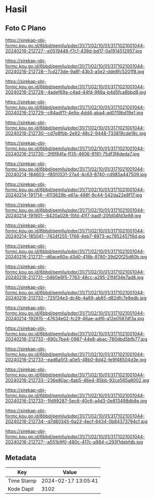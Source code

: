 # Hasil

## Foto C Plano

https://sirekap-obj-formc.kpu.go.id/6bbd/pemilu/pdpr/31/71/02/10/01/3171021001044-20240216-212727--e0519448-f7c1-439d-bd17-0a1914512957.jpg

https://sirekap-obj-formc.kpu.go.id/6bbd/pemilu/pdpr/31/71/02/10/01/3171021001044-20240216-212728--7cd273de-9a8f-43b3-a5e2-dde8fc5201f8.jpg

https://sirekap-obj-formc.kpu.go.id/6bbd/pemilu/pdpr/31/71/02/10/01/3171021001044-20240216-212728--4adef69a-c4ad-44fd-968a-b4d5fca8bbd8.jpg

https://sirekap-obj-formc.kpu.go.id/6bbd/pemilu/pdpr/31/71/02/10/01/3171021001044-20240216-212729--c84adf11-4e9a-4dd4-aba4-ad0119bd19e1.jpg

https://sirekap-obj-formc.kpu.go.id/6bbd/pemilu/pdpr/31/71/02/10/01/3171021001044-20240216-212730--cd7e8fbb-2e92-48c2-9448-733819cde18c.jpg

https://sirekap-obj-formc.kpu.go.id/6bbd/pemilu/pdpr/31/71/02/10/01/3171021001044-20240216-212730--3f6f84fa-ff35-4606-9191-75df3f4deda7.jpg

https://sirekap-obj-formc.kpu.go.id/6bbd/pemilu/pdpr/31/71/02/10/01/3171021001044-20240214-184603--f85f0531-27a4-4c63-8740-cd985a447509.jpg

https://sirekap-obj-formc.kpu.go.id/6bbd/pemilu/pdpr/31/71/02/10/01/3171021001044-20240214-191714--4113629b-e61a-498f-9c44-542da22e8f17.jpg

https://sirekap-obj-formc.kpu.go.id/6bbd/pemilu/pdpr/31/71/02/10/01/3171021001044-20240214-191901--8420a028-15fd-41f7-badf-20fd04fd3e88.jpg

https://sirekap-obj-formc.kpu.go.id/6bbd/pemilu/pdpr/31/71/02/10/01/3171021001044-20240214-185041--7424f255-1766-4eb7-8973-ac7952457f6d.jpg

https://sirekap-obj-formc.kpu.go.id/6bbd/pemilu/pdpr/31/71/02/10/01/3171021001044-20240216-212731--d6ace60a-d3d0-418b-8780-39d20f25d60b.jpg

https://sirekap-obj-formc.kpu.go.id/6bbd/pemilu/pdpr/31/71/02/10/01/3171021001044-20240216-212731--0460e6f5-7763-48cc-a295-21f4f34e7ad8.jpg

https://sirekap-obj-formc.kpu.go.id/6bbd/pemilu/pdpr/31/71/02/10/01/3171021001044-20240216-212732--725f34e3-dc4b-4a69-ab65-d82dfc7e8edb.jpg

https://sirekap-obj-formc.kpu.go.id/6bbd/pemilu/pdpr/31/71/02/10/01/3171021001044-20240214-192615--47634e02-fc29-46ae-adf6-a12e0587df3a.jpg

https://sirekap-obj-formc.kpu.go.id/6bbd/pemilu/pdpr/31/71/02/10/01/3171021001044-20240216-212732--690c7be4-0987-44e8-abac-780dbd5bfb77.jpg

https://sirekap-obj-formc.kpu.go.id/6bbd/pemilu/pdpr/31/71/02/10/01/3171021001044-20240216-212733--ead6a5f3-a0e5-48b0-8d42-fe9f48504d3e.jpg

https://sirekap-obj-formc.kpu.go.id/6bbd/pemilu/pdpr/31/71/02/10/01/3171021001044-20240216-212733--236e80ac-6ab5-46e4-85bb-92ce565a8002.jpg

https://sirekap-obj-formc.kpu.go.id/6bbd/pemilu/pdpr/31/71/02/10/01/3171021001044-20240216-212733--1fd99287-5ec6-40c6-a4d3-0e813498db8e.jpg

https://sirekap-obj-formc.kpu.go.id/6bbd/pemilu/pdpr/31/71/02/10/01/3171021001044-20240216-212734--d7d80345-6a23-4ecf-8434-0b84373794cf.jpg

https://sirekap-obj-formc.kpu.go.id/6bbd/pemilu/pdpr/31/71/02/10/01/3171021001044-20240216-212727--a551b9f0-480c-417c-a984-c293f1debfdb.jpg


## Metadata

| Key        | Value               |
| ---------- | ------------------- |
| Time Stamp | 2024-02-17 13:05:41 |
| Kode Dapil | 3102                |




